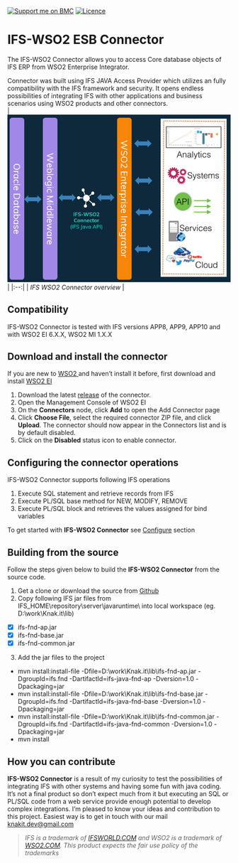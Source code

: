 [![Support me on BMC](https://img.shields.io/badge/Support%20me-☕-orange.svg?style=for-the-badge)](https://www.buymeacoffee.com/dsj23)  [![Licence](https://img.shields.io/github/license/knakit/wso2-esb-connector-ifs?style=for-the-badge)](https://github.com/knakit/wso2-esb-connector-ifs/blob/master/LICENSE)
# IFS-WSO2 ESB Connector
The IFS-WSO2 Connector allows you to access Core database objects of IFS ERP from WSO2 Enterprise Integrator.

Connector was built using IFS JAVA Access Provider which utilizes an fully compatibility with the IFS framework and security. It opens endless possibilities of integrating IFS with other applications and business scenarios using WSO2 products and other connectors.
<br>
| ![IFS WSO2 connector](./doc/images/ifs_wso2.png) | 
|:--:| 
| *IFS WSO2 Connector overview* |

## Compatibility
IFS-WSO2 Connector is tested with IFS versions APP8, APP9, APP10 and with WSO2 EI 6.X.X, WSO2 MI 1.X.X

## Download and install the connector
If you are new to [WSO2 ]( https://wso2.com/)and haven’t install it before, first download and install [WSO2 EI]( https://wso2.com/integration/)
1. Download the latest [release](https://github.com/knakit/wso2-esb-connector-ifs/releases/latest) of the connector.
2. Open the Management Console of WSO2 EI
3. On the **Connectors** node, click **Add** to open the Add Connector page
4. Click **Choose File**, select the required connector ZIP file, and click **Upload**.  The connector should now appear in the Connectors list and is by default disabled.
5. Click on the **Disabled** status icon to enable connector.

## Configuring the connector operations
IFS-WSO2 Connector supports following IFS operations 
1. Execute SQL statement and retrieve records from IFS
2. Execute PL/SQL base method for NEW, MODIFY, REMOVE
3. Execute PL/SQL block and retrieves the values assigned for bind variables

To get started with **IFS-WSO2 Connector** see [Configure]( doc/config.md) section

## Building from the source

Follow the steps given below to build the **IFS-WSO2 Connector** from the source code.

1. Get a clone or download the source from [Github]( https://github.com/damithsj/Knak.it)
2. Copy following IFS jar files from IFS_HOME\repository\server\javaruntime\ into local workspace (eg. D:\work\Knak.it\lib)
- [x] ifs-fnd-ap.jar
- [x] ifs-fnd-base.jar
- [x] ifs-fnd-common.jar
3. Add the jar files to the project
- mvn install:install-file -Dfile=D:\work\Knak.it\lib\ifs-fnd-ap.jar -DgroupId=ifs.fnd -DartifactId=ifs-java-fnd-ap -Dversion=1.0 -Dpackaging=jar
- mvn install:install-file -Dfile=D:\work\Knak.it\lib\ifs-fnd-base.jar -DgroupId=ifs.fnd -DartifactId=ifs-java-fnd-base -Dversion=1.0 -Dpackaging=jar
- mvn install:install-file -Dfile=D:\work\Knak.it\lib\ifs-fnd-common.jar -DgroupId=ifs.fnd -DartifactId=ifs-java-fnd-common -Dversion=1.0 -Dpackaging=jar
- mvn install

## How you can contribute
**IFS-WSO2 Connector** is a result of my curiosity to test the possibilities of integrating IFS with other systems and having some fun with java coding. It’s not a final product so don’t expect much from it but executing an SQL or PL/SQL code from a web service provide enough potential to develop complex integrations.
I’m pleased to know your ideas and contribution to this project.
Easiest way is to get in touch with our mail [knakit.dev@gmail.com](mailto:knakit.dev@gmail.com)


>_IFS is a trademark of [IFSWORLD.COM]( https://www.ifsworld.com) and WSO2 is a trademark of [WSO2.COM]( https://wso2.com/). This product expects the fair use policy of the trademarks_
